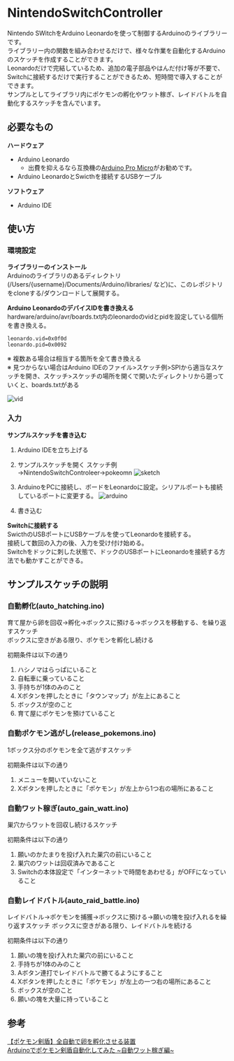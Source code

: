 # NintendoSwitchController

Nintendo SWitchをArduino Leonardoを使って制御するArduinoのライブラリーです。  
ライブラリー内の関数を組み合わせるだけで、様々な作業を自動化するArduinoのスケッチを作成することができます。  
Leonardoだけで完結しているため、追加の電子部品やはんだ付け等が不要で、Switchに接続するだけで実行することができるため、短時間で導入することができます。  
サンプルとしてライブラリ内にポケモンの孵化やワット稼ぎ、レイドバトルを自動化するスケッチを含んでいます。

## 必要なもの
**ハードウェア**
- Arduino Leonardo
    - 出費を抑えるなら互換機の[Arduino Pro Micro](https://amzn.to/3acyrgb)がお勧めです。
- Arduino LeonardoとSwicthを接続するUSBケーブル

**ソフトウェア**
- Arduino IDE

## 使い方
### 環境設定
**ライブラリーのインストール**  
Arduinoのライブラリのあるディレクトリ(/Users/{username}/Documents/Arduino/libraries/ など)に、このレポジトリをcloneする/ダウンロードして展開する。

**Arduino LeonardoのデバイスIDを書き換える**  
hardware/arduino/avr/boards.txt内のleonardoのvidとpidを設定している個所を書き換える。
~~~
leonardo.vid=0x0f0d
leonardo.pid=0x0092
~~~
※ 複数ある場合は相当する箇所を全て書き換える  
※ 見つからない場合はArduino IDEのファイル>スケッチ例>SPIから適当なスケッチを開き、スケッチ>スケッチの場所を開くで開いたディレクトリから遡っていくと、boards.txtがある

![vid](https://user-images.githubusercontent.com/14195687/112593510-f4293f00-8e4a-11eb-82e2-ae1317b5a618.jpg)

### 入力
**サンプルスケッチを書き込む**  
1. Arduino IDEを立ち上げる

2. サンプルスケッチを開く
スケッチ例→NintendoSwitchControleer→pokeomn
![sketch](https://user-images.githubusercontent.com/14195687/112593499-effd2180-8e4a-11eb-95f3-06a7202a7fbc.jpg)

3. ArduinoをPCに接続し、ボードをLeonardoに設定。シリアルポートも接続しているポートに変更する。
![arduino](https://user-images.githubusercontent.com/14195687/112593518-f68b9900-8e4a-11eb-8d68-1ce7df2dfcf2.jpg)

4. 書き込む

**Switchに接続する**  
SwicthのUSBポートにUSBケーブルを使ってLeonardoを接続する。  
接続して数回の入力の後、入力を受け付け始める。  
Switchをドックに刺した状態で、ドックのUSBポートにLeonardoを接続する方法でも動かすことができる。

## サンプルスケッチの説明

### 自動孵化(auto_hatching.ino)
育て屋から卵を回収→孵化→ボックスに預ける→ボックスを移動する、を繰り返すスケッチ  
ボックスに空きがある限り、ポケモンを孵化し続ける

初期条件は以下の通り
1. ハシノマはらっぱにいること
2. 自転車に乗っていること
3. 手持ちが1体のみのこと
4. Xボタンを押したときに「タウンマップ」が左上にあること
5. ボックスが空のこと
6. 育て屋にポケモンを預けていること

### 自動ポケモン逃がし(release_pokemons.ino)
1ボックス分のポケモンを全て逃がすスケッチ

初期条件は以下の通り
1. メニューを開いていないこと
2. Xボタンを押したときに「ポケモン」が左上から1つ右の場所にあること

### 自動ワット稼ぎ(auto_gain_watt.ino)
巣穴からワットを回収し続けるスケッチ

初期条件は以下の通り
1. 願いのかたまりを投げ入れた巣穴の前にいること
2. 巣穴のワットは回収済みであること
3. Switchの本体設定で「インターネットで時間をあわせる」がOFFになっていること

### 自動レイドバトル(auto_raid_battle.ino)
レイドバトル→ポケモンを捕獲→ボックスに預ける→願いの塊を投げ入れるを繰り返すスケッチ
ボックスに空きがある限り、レイドバトルを続ける

初期条件は以下の通り
1. 願いの塊を投げ入れた巣穴の前にいること
2. 手持ちが1体のみのこと
3. Aボタン連打でレイドバトルで勝てるようにすること
4. Xボタンを押したときに「ポケモン」が左上の一つ右の場所にあること
5. ボックスが空のこと
6. 願いの塊を大量に持っていること

## 参考
[【ポケモン剣盾】全自動で卵を孵化させる装置](https://www.youtube.com/watch?v=oXnQt_Mbyzk)  
[Arduinoでポケモン剣盾自動化してみた ~自動ワット稼ぎ編~](https://qiita.com/sobassy/items/cb707e50f2f27a851886)